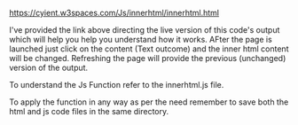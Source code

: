 https://cyient.w3spaces.com/Js/innerhtml/innerhtml.html

I've provided the link above directing the live version of this code's output which will help you help you understand how it works.
AFter the page is launched just click on the content (Text outcome) and the inner html content will be changed.
Refreshing the page will provide the previous (unchanged) version of the output.

To understand the Js Function refer to the innerhtml.js file.

To apply the function in any way as per the need remember to save both the html and js code files in the same directory.
